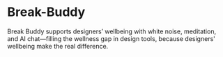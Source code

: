 # Break-Buddy
Break Buddy supports designers’ wellbeing with white noise, meditation, and AI chat—filling the wellness gap in design tools, because designers' wellbeing make the real difference.

